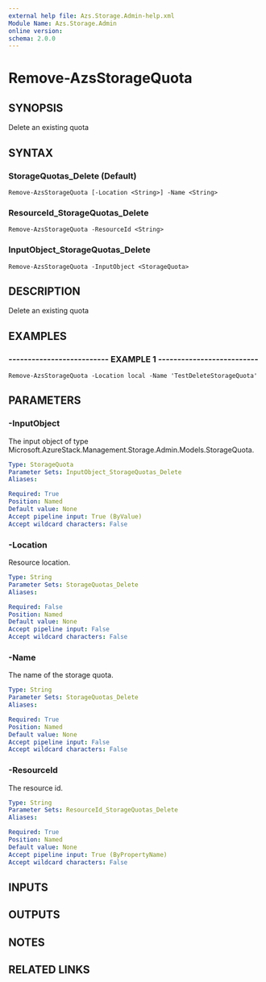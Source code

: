 ```yaml
---
external help file: Azs.Storage.Admin-help.xml
Module Name: Azs.Storage.Admin
online version: 
schema: 2.0.0
---
```


# Remove-AzsStorageQuota

## SYNOPSIS
Delete an existing quota

## SYNTAX

### StorageQuotas_Delete (Default)
```
Remove-AzsStorageQuota [-Location <String>] -Name <String>
```

### ResourceId_StorageQuotas_Delete
```
Remove-AzsStorageQuota -ResourceId <String>
```

### InputObject_StorageQuotas_Delete
```
Remove-AzsStorageQuota -InputObject <StorageQuota>
```

## DESCRIPTION
Delete an existing quota

## EXAMPLES

### -------------------------- EXAMPLE 1 --------------------------
```
Remove-AzsStorageQuota -Location local -Name 'TestDeleteStorageQuota'
```

## PARAMETERS

### -InputObject
The input object of type Microsoft.AzureStack.Management.Storage.Admin.Models.StorageQuota.

```yaml
Type: StorageQuota
Parameter Sets: InputObject_StorageQuotas_Delete
Aliases: 

Required: True
Position: Named
Default value: None
Accept pipeline input: True (ByValue)
Accept wildcard characters: False
```

### -Location
Resource location.

```yaml
Type: String
Parameter Sets: StorageQuotas_Delete
Aliases: 

Required: False
Position: Named
Default value: None
Accept pipeline input: False
Accept wildcard characters: False
```

### -Name
The name of the storage quota.

```yaml
Type: String
Parameter Sets: StorageQuotas_Delete
Aliases: 

Required: True
Position: Named
Default value: None
Accept pipeline input: False
Accept wildcard characters: False
```

### -ResourceId
The resource id.

```yaml
Type: String
Parameter Sets: ResourceId_StorageQuotas_Delete
Aliases: 

Required: True
Position: Named
Default value: None
Accept pipeline input: True (ByPropertyName)
Accept wildcard characters: False
```

## INPUTS

## OUTPUTS

## NOTES

## RELATED LINKS

